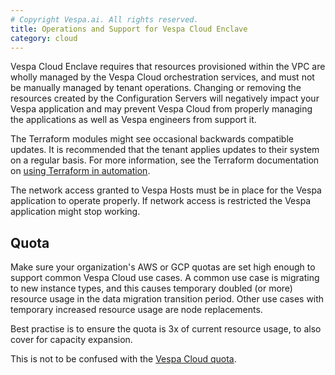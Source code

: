 ```yaml
---
# Copyright Vespa.ai. All rights reserved.
title: Operations and Support for Vespa Cloud Enclave
category: cloud
---
```


Vespa Cloud Enclave requires that resources provisioned within the VPC are wholly
managed by the Vespa Cloud orchestration services, and must not be manually
managed by tenant operations. Changing or removing the resources created by the
Configuration Servers will negatively impact your Vespa application and may
prevent Vespa Cloud from properly managing the applications as well as Vespa
engineers from support it.

The Terraform modules might see occasional backwards compatible updates. It is
recommended that the tenant applies updates to their system on a regular basis.
For more information, see the Terraform documentation on
[using Terraform in automation](https://developer.hashicorp.com/terraform/tutorials/automation/automate-terraform).

The network access granted to Vespa Hosts must be in place for the Vespa
application to operate properly. If network access is restricted the Vespa
application might stop working.


## Quota
Make sure your organization's AWS or GCP quotas are set high enough to support common Vespa Cloud use cases.
A common use case is migrating to new instance types,
and this causes temporary doubled (or more) resource usage in the data migration transition period.
Other use cases with temporary increased resource usage are node replacements.

Best practise is to ensure the quota is 3x of current resource usage, to also cover for capacity expansion.

This is not to be confused with the [Vespa Cloud quota](https://cloud.vespa.ai/en/reference/quota).
